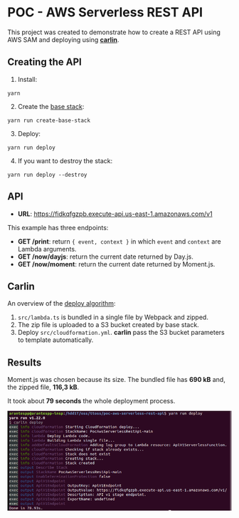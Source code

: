 # POC - AWS Serverless REST API

This project was created to demonstrate how to create a REST API using AWS SAM and deploying using [**carlin**](https://carlin.ttoss.dev).

## Creating the API

1. Install:

```
yarn
```

2. Create the [base stack](https://calin.ttoss.dev/docs/Commands/deploy%20base-stack):

```
yarn run create-base-stack
```

3. Deploy:

```
yarn run deploy
```

4. If you want to destroy the stack:

```
yarn run deploy --destroy
```

## API

- **URL**: https://fidkqfgzpb.execute-api.us-east-1.amazonaws.com/v1

This example has three endpoints:

- **GET /print**: return `{ event, context }` in which `event` and `context` are Lambda arguments.
- **GET /now/dayjs**: return the current date returned by Day.js.
- **GET /now/moment**: return the current date returned by Moment.js.

## Carlin

An overview of the [deploy algorithm](https://carlin.ttoss.dev/docs/Commands/deploy#overview):

1. `src/lambda.ts` is bundled in a single file by Webpack and zipped.
2. The zip file is uploaded to a S3 bucket created by base stack.
3. Deploy `src/cloudformation.yml`. **carlin** pass the S3 bucket parameters to template automatically.

## Results

Moment.js was chosen because its size. The bundled file has **690 kB** and, the zipped file, **116,3 kB**.

It took about **79 seconds** the whole deployment process.

![carlin deploy command](/images/sc.png)
